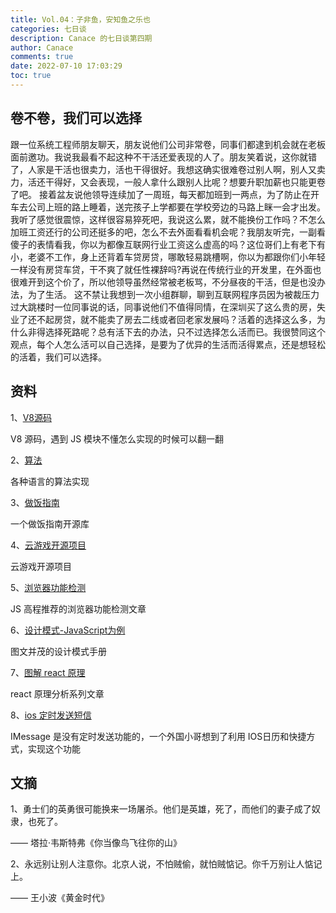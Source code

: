 ```yaml
---
title: Vol.04：子非鱼，安知鱼之乐也
categories: 七日谈
description: Canace 的七日谈第四期
author: Canace
comments: true
date: 2022-07-10 17:03:29
toc: true
---
```

## 卷不卷，我们可以选择

跟一位系统工程师朋友聊天，朋友说他们公司非常卷，同事们都逮到机会就在老板面前邀功。我说我最看不起这种不干活还爱表现的人了。朋友笑着说，这你就错了，人家是干活也很卖力，活也干得很好。我想这确实很难卷过别人啊，别人又卖力，活还干得好，又会表现，一般人拿什么跟别人比呢？想要升职加薪也只能更卷了吧。
接着盆友说他领导连续加了一周班，每天都加班到一两点，为了防止在开车去公司上班的路上睡着，送完孩子上学都要在学校旁边的马路上眯一会才出发。我听了感觉很震惊，这样很容易猝死吧，我说这么累，就不能换份工作吗？不怎么加班工资还行的公司还挺多的吧，怎么不去外面看看机会呢？我朋友听完，一副看傻子的表情看我，你以为都像互联网行业工资这么虚高的吗？这位哥们上有老下有小，老婆不工作，身上还背着车贷房贷，哪敢轻易跳槽啊，你以为都跟你们小年轻一样没有房贷车贷，干不爽了就任性裸辞吗?再说在传统行业的开发里，在外面也很难开到这个价了，所以他领导虽然经常被老板骂，不分昼夜的干活，但是也没办法，为了生活。
这不禁让我想到一次小组群聊，聊到互联网程序员因为被裁压力过大跳楼时一位同事说的话，同事说他们不值得同情，在深圳买了这么贵的房，失业了还不起房贷，就不能卖了房去二线或者回老家发展吗？活着的选择这么多，为什么非得选择死路呢？总有活下去的办法，只不过选择怎么活而已。我很赞同这个观点，每个人怎么活可以自己选择，是要为了优异的生活而活得累点，还是想轻松的活着，我们可以选择。

## 资料

1、[V8源码](https://github.com/v8/v8/tree/cd81dd6d740ff82a1abbc68615e8769bd467f91e)

V8 源码，遇到 JS 模块不懂怎么实现的时候可以翻一翻

2、[算法](https://the-algorithms.com/)

各种语言的算法实现

3、[做饭指南](https://github.com/Anduin2017/HowToCook)

一个做饭指南开源库

4、[云游戏开源项目](https://github.com/giongto35/cloud-morph)

云游戏开源项目

5、[浏览器功能检测](http://peter.michaux.ca/articles/feature-detection-state-of-the-art-browser-scripting)

JS 高程推荐的浏览器功能检测文章

6、[设计模式-JavaScript为例](https://www.patterns.dev/posts/)

图文并茂的设计模式手册

7、[图解 react 原理](https://github.com/7kms/react-illustration-series)

react 原理分析系列文章

8、[ios 定时发送短信](http://caleb.software/posts/ios-delayed-messages.html)

IMessage 是没有定时发送功能的，一个外国小哥想到了利用 IOS日历和快捷方式，实现这个功能

## 文摘

1、勇士们的英勇很可能换来一场屠杀。他们是英雄，死了，而他们的妻子成了奴隶，也死了。

—— 塔拉·韦斯特弗《你当像鸟飞往你的山》

2、永远别让别人注意你。北京人说，不怕贼偷，就怕贼惦记。你千万别让人惦记上。

—— 王小波《黄金时代》

